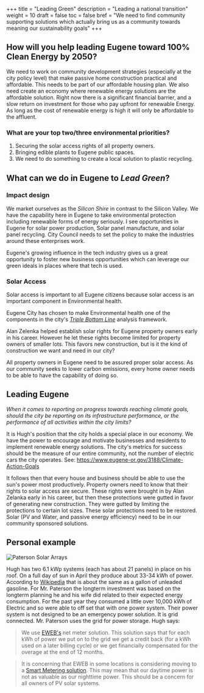 +++
title = "Leading Green"
description = "Leading a national transition"
weight = 10
draft = false
toc = false
bref = "We need to find community supporting solutions which actually bring us as a community towards meaning our sustainability goals"
+++


## How will you help leading Eugene toward 100% Clean Energy by 2050?
We need to work on community development strategies (especially at the city policy level) that make passive home construction practical and affordable. This needs to be part of our affordable housing plan. We also need create an economy where renewable energy solutions are the affordable solution. Right now there is a significant financial barrier, and a slow return on investment for those who pay upfront for renewable Energy. As long as the cost of renewable energy is high it will only be affordable to the affluent.

### What are your top two/three environmental priorities?
1. Securing the solar access rights of all property owners.
2. Bringing edible plants to Eugene public spaces.
3. We need to do something to create a local solution to plastic recycling.

## What can we do in Eugene to _Lead Green_?

### Impact design
We market ourselves as the _Silicon Shire_ in contrast to the Silicon Valley. We have the capability here in Eugene to take environmental protection including renewable forms of energy seriously. I see opportunities in Eugene for solar power production, Solar panel manufacture, and solar panel recycling. City Council needs to set the policy to make the industries around these enterprises work.

Eugene's growing influence in the tech industry gives us a great opportunity to foster new business opportunities which can leverage our green ideals in places where that tech is used.

### Solar Access
Solar access is important to all Eugene citizens because solar access is an important component in Environmental health.

Eugene City has chosen to make Environmental health one of the components in the city's _[Triple Bottom Line](https://www.eugene-or.gov/512/Triple-Bottom-Line)_ analysis framework.

Alan Zelenka helped establish solar rights for Eugene property owners early in his career. However he let these rights become limited for property owners of smaller lots. This favors new construction, but is it the kind of construction we want and need in our city?

All property owners in Eugene need to be assured proper solar access. As our community seeks to lower carbon emissions, every home owner needs to be able to have the capability of doing so.

## Leading Eugene

_When it comes to reporting on progress towards reaching climate goals, should the city be reporting on its infrastructure performance, or the performance of all activities within the city limits?_

It is Hugh's position that the city holds a special place in our economy. We have the power to encourage and motivate businesses and residents to implement renewable energy solutions.  The city's metrics for success should be the measure of our entire community, not the number of electric cars the city operates. See: https://www.eugene-or.gov/3188/Climate-Action-Goals

It follows then that every house and business should be able to use the sun's power most productively. Property owners need to know that their rights to solar access are secure. These rights were brought in by Alan Zelanka early in his career, but then these protections were gutted in favor of generating new construction. They were gutted by limiting the protections to certain lot sizes. These solar protections need to be restored. Solar (PV and Water, and passive energy efficiency) need to be in our community sponsored solutions.

## Personal example

![Paterson Solar Arrays](https://hugh4.us/img/Paterson-solar.JPG "Paterson Solar Arrays")

Hugh has two 6.1 kWp systems (each has about 21 panels) in place on his roof. On a full day of sun in April they produce about 33-34 kWh of power. According to [Wikipedia](https://en.wikipedia.org/wiki/Gasoline_gallon_equivalent) that is about the same as a gallon of unleaded gasoline. For Mr. Paterson the longterm investment was based on the longterm planning he and his wife did related to their expected energy consumption. For the past year they consumed a little over 10,000 kWh of Electric and so were able to off set that with one power system. Their power system is not designed to be an emergency power solution. It is grid connected. Mr. Paterson uses the grid for power storage. Hugh says:

>We use [EWEB's](http://www.eweb.org/residential-customers/going-green/solar-electric) net meter solution. This solution says that for each kWh of power we put on to the grid we get a credit back (for a kWh used on a later billing cycle) or we get financially compensated for the overage at the end of 12 months.  

>It is concerning that EWEB in some locations is considering moving to a [Smart Metering solution](http://www.eweb.org/residential-customers/smart-meters-and-smart-grid/opt-out-program). This may mean that our daytime power is not as valuable as our nighttime power. This should be a concern for all owners of PV solar systems.
